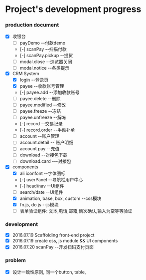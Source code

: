 # Project's development progress

### production document
- [x] 收银台
    - [ ] payDemo  --付款demo
    - [-] scanPay  --扫描付款
    - [-] scanPay.pickup  --提货
    - [ ] modal.close  --浏览器关闭
    - [ ] modal.notice  --各类提示    
- [x] CRM System
    - [x] login  --登录页
    - [x] payee  --收款账号管理
    - [-] payee.add  --添加收款账号
    - [ ] payee.delete  --删除
    - [ ] payee.modified  --修改
    - [ ] payee.freeze  --冻结
    - [ ] payee.unfreeze  --解冻
    - [-] record  --交易记录
    - [-] record.order  --手动补单
    - [ ] account  --账户管理
    - [ ] account.detail  --`账户明细
    - [ ] account.pay  --充值
    - [ ] download  --对接包下载
    - [ ] download.card  ---对接包  
- [x] components
    - [x] ali iconfont  --字体图标
    - [-] userPanel  --导航栏用户中心 
    - [-] head/nav  --UI组件
    - [ ] search/date  --UI组件
    - [x] animation, base, box, custom  --css模块 
    - [x] fn.js, do.js  --js模块
    - [ ] 表单验证组件: 文本,电话,邮箱,俩次确认,输入为空等等验证

### development
   - [x] 2016.07.19  Scaffolding front-end project
   - [x] 2016.07.19  create css, js module && UI components
   - [x] 2016.07.20  scanPay  --开发扫码支付页面
   
### problem
   - [x] 设计一致性原则, 同一个button, table, 
   
  